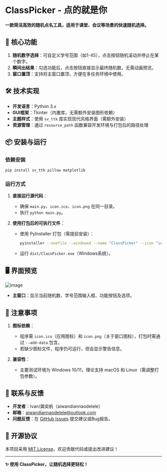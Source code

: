 
# ClassPicker - 点的就是你  
**一款简洁高效的随机点名工具，适用于课堂、会议等场景的快速随机选择。**  


## 🌟 核心功能  
1. **随机数字选择**：可自定义学号范围（如1-45），点击按钮随机滚动并停止在某个数字。  
2. **瞬间出结果**：勾选功能后，点击按钮直接显示最终随机数，无需动画预览。  
3. **窗口置顶**：支持将主窗口置顶，方便在多任务环境中使用。  


## 🛠️ 技术实现  
- **开发语言**：Python 3.x  
- **GUI框架**：Tkinter（内置库，无需额外安装图形依赖）  
- **主题样式**：使用 `sv_ttk` 库实现现代风格界面（需额外安装）  
- **资源管理**：通过 `resource_path` 函数兼容开发环境与打包后的路径处理  


## 📦 安装与运行  
### 依赖安装  
```bash
pip install sv_ttk pillow matplotlib
```  

### 运行方式  
1. **直接运行源代码**：  
   - 确保 `main.py`、`icon.ico`、`icon.png` 在同一目录。  
   - 执行 `python main.py`。  

2. **使用打包后的可执行文件**：  
   - 使用 PyInstaller 打包（需提前安装）：  
     ```bash
     pyinstaller --onefile --windowed --name "ClassPicker" --icon "icon.ico" --add-data "icon.png;." --add-data "icon.ico;." main.py
     ```  
   - 运行 `dist/ClassPicker.exe`（Windows系统）。  


## 🖥️ 界面预览  
![image](https://github.com/user-attachments/assets/eccc5862-1307-4d1e-9ac6-162666bc1704)


- **主窗口**：显示当前随机数、学号范围输入框、功能按钮及选项。   


## 📝 注意事项  
1. **图标依赖**：  
   - 程序需 `icon.ico`（应用图标）和 `icon.png`（关于窗口图标），打包时需通过 `--add-data` 包含。  
   - 若缺少图标文件，程序仍可运行，但会显示警告信息。  

2. **兼容性**：  
   - 主要测试环境为 Windows 10/11，理论支持 macOS 和 Linux（需调整打包参数）。  


## 📧 联系与反馈  
- **开发者**：Ivan/龚奕帆（aiwandiannaodelele）
- **邮箱**：aiwandiannaodelele@outlook.com
- **问题反馈**：在 [GitHub Issues](https://github.com/aiwandiannaodelele/ClassPicker/issues) 提交建议或Bug报告。  


## 📄 开源协议  
本项目采用 [MIT License]([LICENSE](https://github.com/aiwandiannaodelele/ClassPicker/blob/main/LICENSE))，欢迎贡献代码或提出改进建议！  

---  

**✨ 使用 ClassPicker，让随机选择更轻松！**  
